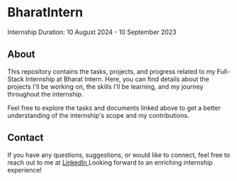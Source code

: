 # BharatIntern
Internship Duration: 10 August 2024 - 10 September 2023
## About ##
This repository contains the tasks, projects, and progress related to my Full-Stack Internship at Bharat Intern. Here, you can find details about the projects I'll be working on, the skills I'll be learning, and my journey throughout the internship.

Feel free to explore the tasks and documents linked above to get a better understanding of the internship's scope and my contributions.
## Contact ##
If you have any questions, suggestions, or would like to connect, feel free to reach out to me at <a href="https://www.linkedin.com/in/abisha-km-4a4906290/"> LinkedIn </a>
Looking forward to an enriching internship experience!
